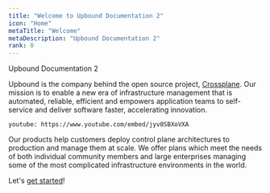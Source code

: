 ```yaml
---
title: "Welcome to Upbound Documentation 2"
icon: "Home"
metaTitle: "Welcome"
metaDescription: "Upbound Documentation 2"
rank: 0
---
```


Upbound Documentation 2

Upbound is the company behind the open source project,
[Crossplane]. Our mission is to enable a new era of
infrastructure management that is automated, reliable, efficient and empowers
application teams to self-service and deliver software faster, accelerating
innovation.

`youtube: https://www.youtube.com/embed/jyv0SBXoVXA`

Our products help customers deploy control plane architectures to production and
manage them at scale. We offer plans which meet the needs of both individual
community members and large enterprises managing some of the most complicated
infrastructure environments in the world.

Let's [get started]!

[Crossplane]: https://crossplane.io
[get started]: getting-started/install-and-setup
